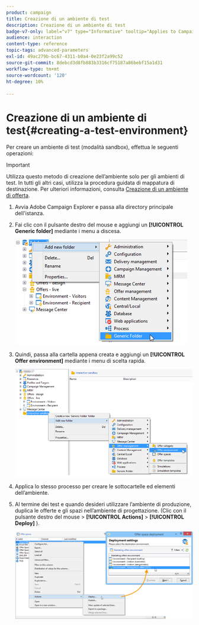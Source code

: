 ```yaml
---
product: campaign
title: Creazione di un ambiente di test
description: Creazione di un ambiente di test
badge-v7-only: label="v7" type="Informative" tooltip="Applies to Campaign Classic v7 only"
audience: interaction
content-type: reference
topic-tags: advanced-parameters
exl-id: 49ac279b-bc67-4311-b0a4-0e23f2a99c52
source-git-commit: 8debcd3d8fb883b3316cf75187a86bebf15a1d31
workflow-type: tm+mt
source-wordcount: '120'
ht-degree: 10%

---
```


# Creazione di un ambiente di test{#creating-a-test-environment}



Per creare un ambiente di test (modalità sandbox), effettua le seguenti operazioni:

>[!IMPORTANT]
>
>Utilizza questo metodo di creazione dell’ambiente solo per gli ambienti di test. In tutti gli altri casi, utilizza la procedura guidata di mappatura di destinazione. Per ulteriori informazioni, consulta [Creazione di un ambiente di offerta](../../interaction/using/live-design-environments.md#creating-an-offer-environment).

1. Avvia Adobe Campaign Explorer e passa alla directory principale dell&#39;istanza.
1. Fai clic con il pulsante destro del mouse e aggiungi un **[!UICONTROL Generic folder]** mediante i menu a discesa.

   ![](assets/offer_env_creation_001.png)

1. Quindi, passa alla cartella appena creata e aggiungi un **[!UICONTROL Offer environment]** mediante i menu di scelta rapida.

   ![](assets/offer_env_creation_001bis.png)

1. Applica lo stesso processo per creare le sottocartelle ed elementi dell’ambiente.
1. Al termine dei test e quando desideri utilizzare l’ambiente di produzione, duplica le offerte e gli spazi nell’ambiente di progettazione. (Clic con il pulsante destro del mouse > **[!UICONTROL Actions]** > **[!UICONTROL Deploy]** ).

   ![](assets/migration_interaction_5.png)
